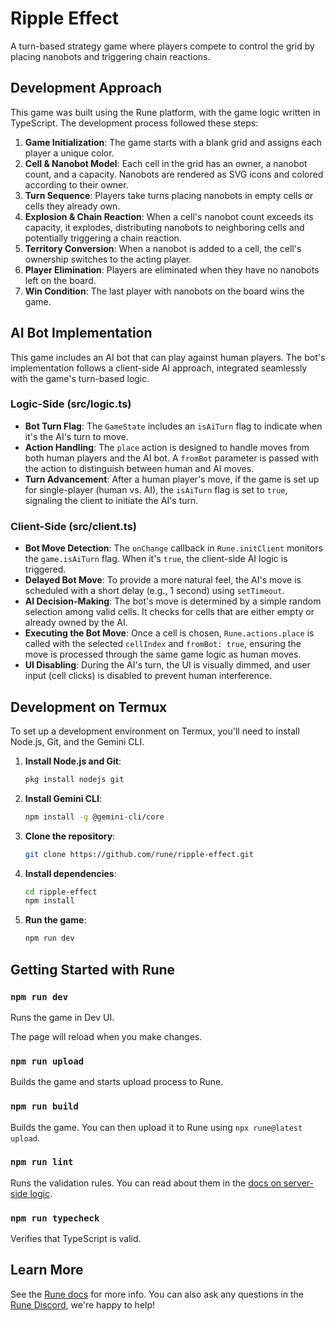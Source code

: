 # Ripple Effect

A turn-based strategy game where players compete to control the grid by placing nanobots and triggering chain reactions.

## Development Approach

This game was built using the Rune platform, with the game logic written in TypeScript. The development process followed these steps:

1.  **Game Initialization**: The game starts with a blank grid and assigns each player a unique color.
2.  **Cell & Nanobot Model**: Each cell in the grid has an owner, a nanobot count, and a capacity. Nanobots are rendered as SVG icons and colored according to their owner.
3.  **Turn Sequence**: Players take turns placing nanobots in empty cells or cells they already own.
4.  **Explosion & Chain Reaction**: When a cell's nanobot count exceeds its capacity, it explodes, distributing nanobots to neighboring cells and potentially triggering a chain reaction.
5.  **Territory Conversion**: When a nanobot is added to a cell, the cell's ownership switches to the acting player.
6.  **Player Elimination**: Players are eliminated when they have no nanobots left on the board.
7.  **Win Condition**: The last player with nanobots on the board wins the game.

## AI Bot Implementation

This game includes an AI bot that can play against human players. The bot's implementation follows a client-side AI approach, integrated seamlessly with the game's turn-based logic.

### Logic-Side (src/logic.ts)

-   **Bot Turn Flag**: The `GameState` includes an `isAiTurn` flag to indicate when it's the AI's turn to move.
-   **Action Handling**: The `place` action is designed to handle moves from both human players and the AI bot. A `fromBot` parameter is passed with the action to distinguish between human and AI moves.
-   **Turn Advancement**: After a human player's move, if the game is set up for single-player (human vs. AI), the `isAiTurn` flag is set to `true`, signaling the client to initiate the AI's turn.

### Client-Side (src/client.ts)

-   **Bot Move Detection**: The `onChange` callback in `Rune.initClient` monitors the `game.isAiTurn` flag. When it's `true`, the client-side AI logic is triggered.
-   **Delayed Bot Move**: To provide a more natural feel, the AI's move is scheduled with a short delay (e.g., 1 second) using `setTimeout`.
-   **AI Decision-Making**: The bot's move is determined by a simple random selection among valid cells. It checks for cells that are either empty or already owned by the AI.
-   **Executing the Bot Move**: Once a cell is chosen, `Rune.actions.place` is called with the selected `cellIndex` and `fromBot: true`, ensuring the move is processed through the same game logic as human moves.
-   **UI Disabling**: During the AI's turn, the UI is visually dimmed, and user input (cell clicks) is disabled to prevent human interference.

## Development on Termux

To set up a development environment on Termux, you'll need to install Node.js, Git, and the Gemini CLI.

1.  **Install Node.js and Git**:

    ```bash
    pkg install nodejs git
    ```

2.  **Install Gemini CLI**:

    ```bash
    npm install -g @gemini-cli/core
    ```

3.  **Clone the repository**:

    ```bash
    git clone https://github.com/rune/ripple-effect.git
    ```

4.  **Install dependencies**:

    ```bash
    cd ripple-effect
    npm install
    ```

5.  **Run the game**:

    ```bash
    npm run dev
    ```

## Getting Started with Rune

### `npm run dev`

Runs the game in Dev UI.

The page will reload when you make changes.

### `npm run upload`

Builds the game and starts upload process to Rune.

### `npm run build`

Builds the game. You can then upload it to Rune using `npx rune@latest upload`.

### `npm run lint`

Runs the validation rules. You can read about them in the [docs on server-side logic](https://developers.rune.ai/docs/advanced/server-side-logic).

### `npm run typecheck`

Verifies that TypeScript is valid.


## Learn More

See the [Rune docs](https://developers.rune.ai/docs/quick-start) for more info. You can also ask any questions in the [Rune Discord](https://discord.gg/rune-devs), we're happy to help!